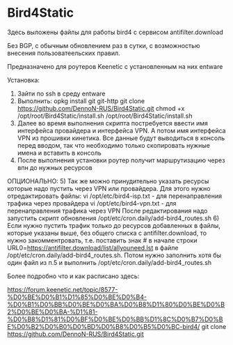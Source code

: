 # Bird4Static
Здесь выложены файлы для работы bird4 с сервисом antifilter.download

Без BGP, с обычным обновлением раз в сутки, с возможностью внесения пользоватеельских правил.

Предназначено для роутеров Keenetic с установленным на них entware

Установка:
1) Зайти по ssh в среду entware
2) Выполнить:
  opkg install git git-http
  git clone https://github.com/DennoN-RUS/Bird4Static.git
  chmod +x /opt/root/Bird4Static/install.sh
  /opt/root/Bird4Static/install.sh
3) Далее во время выполнения скрипта постребуется ввести имя интерфейса провайдера и интерфейса VPN. А потом имя интерфейса VPN из прошивки кинетика. Все данные будут выводиться в консоль перед вводом, так что необходимо только скопировать нужные имена и вставить в консоль
4) После выполнения установки роутер получит маршрутизацию через впн до нужных ресурсов

ОПЦИОНАЛЬНО:
5) Так же можно принудительно указать ресурсы которые надо пустить через VPN или провайдера. Для этого нужно отредактировать файлы:
  vi /opt/etc/bird4-isp.txt - для перенаправления трафика через провайдера
  vi /opt/etc/bird4-vpn.txt - для перенаправления трафика через VPN
  После редактирования надо запустить скрипт обновления
  /opt/etc/cron.daily/add-bird4_routes.sh
6) Если нужно пустить трафик только до ресурсов добавленных в файлы, которые указаны выше, без общего списка c antifilter.download, то нужно закомментровать, т.е. поставить знак # в начале строки URL0=https://antifilter.download/list/allyouneed.lst в файле /opt/etc/cron.daily/add-bird4_routes.sh. Потом нужно заполнить хотя бы один файл из п.5 и выполнить
/opt/etc/cron.daily/add-bird4_routes.sh

Более подробно что и как расписано здесь:

https://forum.keenetic.net/topic/8577-%D0%BE%D0%B1%D1%85%D0%BE%D0%B4-%D0%B1%D0%BB%D0%BE%D0%BA%D0%B8%D1%80%D0%BE%D0%B2%D0%BE%D0%BA-%D1%81-%D0%B8%D1%81%D0%BF%D0%BE%D0%BB%D1%8C%D0%B7%D0%BE%D0%B2%D0%B0%D0%BD%D0%B8%D0%B5%D0%BC-bird4/
git clone https://github.com/DennoN-RUS/Bird4Static.git

